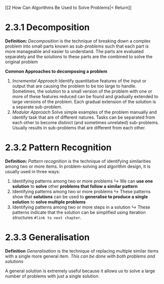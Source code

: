 [[2 How Can Algorithms Be Used to Solve Problems|< Return]]
# 2.3.1 Decomposition
**Definition:**
*Decomposition* is the technique of breaking down a complex problem into small parts known as *sub-problems* such that each part is more manageable and easier to understand. The parts are evaluated separately and the solutions to these parts are the combined to solve the original problem

**Common Approaches to decomposing a problem**
1. *Incremental Approach*
	Identify quantitative features of the input or output that are causing the problem to be too large to handle. 
	Sometimes, the solution to a small version of the problem with one or more of these features reduced can be found and gradually extended to large versions of the problem.
	Each gradual extension of the solution is a separate sub-problem.
2. *Modular Approach*
	Solve simple examples of the problem manually and identify task that are of different natures. 
	Tasks can be separated from each other to become distinct (and sometimes unrelated) sub-problems.
	Usually results in sub-problems that are different from each other.

# 2.3.2 Pattern Recognition
**Definition:**
*Pattern recognition* is the technique of identifying similarities among two or more items. In problem-solving and algorithm design, it is usually used in three ways:

1. Identifying patterns among two or more problems
   ↪ We can **use one solution** to **solve** other **problems that follow a similar pattern**
2. Identifying patterns among two or more problems
   ↪ These patterns show that **solutions** can be used to **generalise to produce a single solution** to **solve multiple problems**
3. Identifying patterns among two or more steps in a solution
   ↪ These patterns indicate that the solution can be simplified using iteration structures `#link to next chapter`.
# 2.3.3 Generalisation
**Definition**
*Generalisation* is the technique of replacing multiple similar items with a single more general item. *This can be done with both problems and solutions*

A general solution is extremely useful because it allows us to solve a large number of problems with just a single solution.